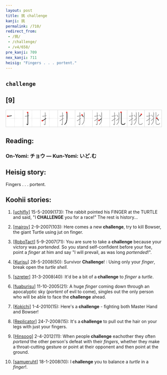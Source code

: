 ```yaml
---
layout: post
title: 挑 challenge
kanji: 挑
permalink: /710/
redirect_from:
 - /挑/
 - /challenge/
 - /v4/658/
pre_kanji: 709
nex_kanji: 711
heisig: "Fingers . . . portent."
---
```


## `challenge`

## [9]

<div class="stroke"><img src="../images/E68C91.png" /></div>

## Reading:

### On-Yomi: チョウ &mdash; Kun-Yomi: いど.む

## Heisig story:

Fingers . . . portent.

## Koohii stories:

1) [<a href="http://kanji.koohii.com/profile/uchifly">uchifly</a>] 15-5-2009(173): The rabbit pointed his FINGER at the TURTLE and said, &quot;I<strong> CHALLENGE</strong> you for a race!&quot; The rest is history...

2) [<a href="http://kanji.koohii.com/profile/mairov">mairov</a>] 2-9-2007(103): Here comes a new<strong> challenge</strong>, try to kill Bowser, the giant Turtle using jut on finger.

3) [<a href="http://kanji.koohii.com/profile/RoboTact">RoboTact</a>] 5-9-2007(71): You are sure to take a <strong>challenge</strong> because your victory was <em>portended</em>. So you stand self-confident before your foe, point a <em>finger</em> at him and say &quot;I will prevail, as was long <em>portended</em>!&quot;.

4) [<a href="http://kanji.koohii.com/profile/Kurisu">Kurisu</a>] 28-5-2008(50): Survivor <strong>Challenge</strong>! : Using only your <em>finger</em>, break open the <em>turtle shell</em>.

5) [<a href="http://kanji.koohii.com/profile/szreter">szreter</a>] 31-3-2008(40): It&#039;d be a bit of a<strong> challenge</strong> to <em>finger</em> a <em>turtle</em>.

6) [<a href="http://kanji.koohii.com/profile/fuaburisu">fuaburisu</a>] 11-10-2005(21): A huge <em>finger</em> coming down through an apocalyptic sky (<em>portent</em> of evil to come), singles out the only person who will be able to face the<strong> challenge</strong> ahead.

7) [<a href="http://kanji.koohii.com/profile/Kokichi">Kokichi</a>] 1-4-2010(15): Here&#039;s a<strong> challenge</strong> - fighting both Master Hand and Bowser!

8) [<a href="http://kanji.koohii.com/profile/Replicator">Replicator</a>] 24-7-2008(15): It&#039;s a<strong> challenge</strong> to pull out the hair on your legs with just your fingers.

9) [<a href="http://kanji.koohii.com/profile/Hinsoog">Hinsoog</a>] 2-4-2012(11): When people<strong> challenge</strong> eachother they often <em>portend</em> the other person&#039;s defeat with their <em>fingers</em>, whether they make a throat-cutting gesture or point at their opponent and then point at the ground.

10) [<a href="http://kanji.koohii.com/profile/samueruht">samueruht</a>] 18-1-2008(10): I<strong> challenge</strong> you to balance a <em>turtle</em> in a <em>finger</em>!.
